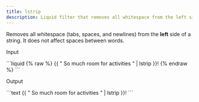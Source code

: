 ```yaml
---
title: lstrip
description: Liquid filter that removes all whitespace from the left side of a string.
---
```


Removes all whitespace (tabs, spaces, and newlines) from the **left** side of a string. It does not affect spaces between words.

<p class="code-label">Input</p>
```liquid
{% raw %}
{{ "          So much room for activities          " | lstrip }}!
{% endraw %}
```

<p class="code-label">Output</p>
```text
{{ "          So much room for activities          " | lstrip }}!
```
